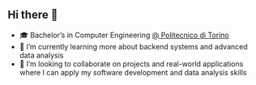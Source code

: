 ## Hi there 👋


- 🎓 Bachelor’s in Computer Engineering [@ Politecnico di Torino](https://www.polito.it/ "Located in Turin, Italy 🇮🇹")
- 🌱 I’m currently learning more about backend systems and advanced data analysis
- 🤝 I’m looking to collaborate on projects and real-world applications where I can apply my software development and data analysis skills


<!--
**MasoumehTafvizi/MasoumehTafvizi** is a ✨ _special_ ✨ repository because its `README.md` (this file) appears on your GitHub profile.

Here are some ideas to get you started:

- 🔭 I’m currently working on ...
- 🌱 I’m currently learning ...
- 👯 I’m looking to collaborate on ...
- 🤔 I’m looking for help with ...
- 💬 Ask me about ...
- 📫 How to reach me: ...
- 😄 Pronouns: ...
- ⚡ Fun fact: ...
-->
